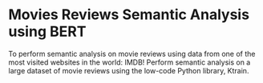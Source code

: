 # Movies Reviews Semantic Analysis using BERT
To perform semantic analysis on movie reviews using data from one of the most visited websites in the world: IMDB!
Perform semantic analysis on a large dataset of movie reviews using the low-code Python library, Ktrain.
